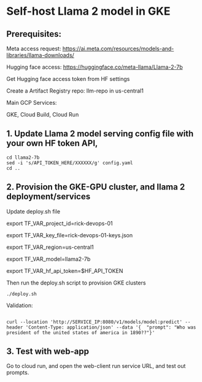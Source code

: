# Self-host Llama 2 model in GKE
## Prerequisites:
Meta access request: https://ai.meta.com/resources/models-and-libraries/llama-downloads/

Hugging face access: https://huggingface.co/meta-llama/Llama-2-7b

Get Hugging face access token from HF settings

Create a Artifact Registry repo: llm-repo in us-central1

Main GCP Services:

GKE, Cloud Build, Cloud Run
## 1. Update Llama 2 model serving config file with your own HF token API,

```
cd llama2-7b
sed -i 's/API_TOKEN_HERE/XXXXXX/g' config.yaml
cd ..
```

## 2. Provision the GKE-GPU cluster, and llama 2 deployment/services
Update deploy.sh file

export TF_VAR_project_id=rick-devops-01

export TF_VAR_key_file=rick-devops-01-keys.json

export TF_VAR_region=us-central1

export TF_VAR_model=llama2-7b

export TF_VAR_hf_api_token=$HF_API_TOKEN

Then run the deploy.sh script to provision GKE clusters 

```
./deploy.sh

```

Validation:
```

curl --location 'http://SERVICE_IP:8080/v1/models/model:predict' --header 'Content-Type: application/json' --data '{  "prompt": "Who was president of the united states of america in 1890??"}'
```
## 3. Test with web-app
Go to cloud run, and open the web-client run service URL, and test out prompts.